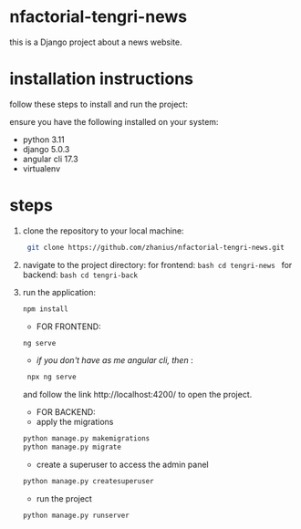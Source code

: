 # nfactorial-tengri-news
this is a Django project about a news website.

# installation instructions
follow these steps to install and run the project:

ensure you have the following installed on your system:

- python 3.11 
- django 5.0.3
- angular cli 17.3
- virtualenv

# steps
1. clone the repository to your local machine:
   ```bash
    git clone https://github.com/zhanius/nfactorial-tengri-news.git
   ```

2. navigate to the project directory:
     for frontend:
       ```bash
       cd tengri-news
       ```
     for backend:
       ```bash
       cd tengri-back
       ```

3. run the application:
   ```bash
   npm install 
   ```
   - FOR FRONTEND:
    ```bash
    ng serve
    ```
   - *if you don't have as me angular cli, then* :
   ```bash
    npx ng serve
   ```
    and follow the link http://localhost:4200/ to open the project.

   - FOR BACKEND:
   - apply the migrations
   ```bash
   python manage.py makemigrations
   python manage.py migrate
   ```
   - create a superuser to access the admin panel
   ```bash
   python manage.py createsuperuser
   ```
   - run the project
   ```bash
   python manage.py runserver
   ```
  




   

